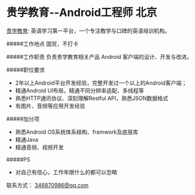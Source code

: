 贵学教育--Android工程师 北京
======================
[贵学教育](http://www.guixue.com/): 英语学习第一平台，一个专注教学与口碑的英语培训机构。

#####工作地点
国贸，不打卡

#####工作职责
负责贵学教育相关产品 Android 客户端的设计、开发与改进。

#####职位要求
* 2年以上Android平台开发经验，完整开发过一个以上的Android客户端；
* 精通Android UI布局，精通不同分辨率适配、多线程等
* 熟悉HTTP通讯协议、深刻理解Restful API，熟悉JSON数据格式
* 有图片、音频等应用开发经验

#####加分项
* 熟悉Android OS系统体系结构、framwork及底层库
* 精通Java
* 精通音频、视频开发

#####PS
* 对自己有信心，工作年限什么的都可以忽略



联系方式：  346870986@qq.com

